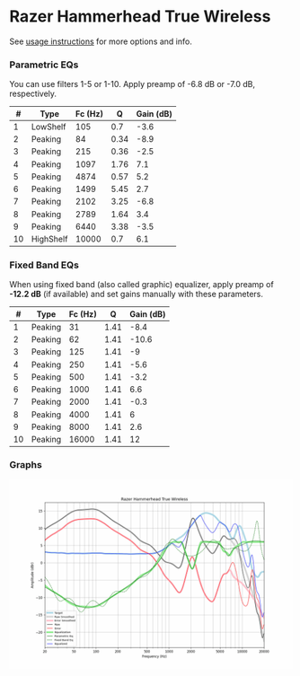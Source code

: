 # Razer Hammerhead True Wireless
See [usage instructions](https://github.com/jaakkopasanen/AutoEq#usage) for more options and info.

### Parametric EQs
You can use filters 1-5 or 1-10. Apply preamp of -6.8 dB or -7.0 dB, respectively.

|   # | Type      |   Fc (Hz) |    Q |   Gain (dB) |
|-----|-----------|-----------|------|-------------|
|   1 | LowShelf  |       105 | 0.7  |        -3.6 |
|   2 | Peaking   |        84 | 0.34 |        -8.9 |
|   3 | Peaking   |       215 | 0.36 |        -2.5 |
|   4 | Peaking   |      1097 | 1.76 |         7.1 |
|   5 | Peaking   |      4874 | 0.57 |         5.2 |
|   6 | Peaking   |      1499 | 5.45 |         2.7 |
|   7 | Peaking   |      2102 | 3.25 |        -6.8 |
|   8 | Peaking   |      2789 | 1.64 |         3.4 |
|   9 | Peaking   |      6440 | 3.38 |        -3.5 |
|  10 | HighShelf |     10000 | 0.7  |         6.1 |

### Fixed Band EQs
When using fixed band (also called graphic) equalizer, apply preamp of **-12.2 dB** (if available) and set gains manually with these parameters.

|   # | Type    |   Fc (Hz) |    Q |   Gain (dB) |
|-----|---------|-----------|------|-------------|
|   1 | Peaking |        31 | 1.41 |        -8.4 |
|   2 | Peaking |        62 | 1.41 |       -10.6 |
|   3 | Peaking |       125 | 1.41 |        -9   |
|   4 | Peaking |       250 | 1.41 |        -5.6 |
|   5 | Peaking |       500 | 1.41 |        -3.2 |
|   6 | Peaking |      1000 | 1.41 |         6.6 |
|   7 | Peaking |      2000 | 1.41 |        -0.3 |
|   8 | Peaking |      4000 | 1.41 |         6   |
|   9 | Peaking |      8000 | 1.41 |         2.6 |
|  10 | Peaking |     16000 | 1.41 |        12   |

### Graphs
![](./Razer%20Hammerhead%20True%20Wireless.png)
